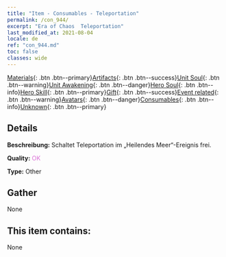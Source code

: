 ```yaml
---
title: "Item - Consumables - Teleportation"
permalink: /con_944/
excerpt: "Era of Chaos  Teleportation"
last_modified_at: 2021-08-04
locale: de
ref: "con_944.md"
toc: false
classes: wide
---
```

 [Materials](/ItemsDE/){: .btn .btn--primary}[Artifacts](/ItemsDE/Artifacts/){: .btn .btn--success}[Unit Soul](/ItemsDE/UnitSoul/){: .btn .btn--warning}[Unit Awakening](/ItemsDE/UnitAwakening/){: .btn .btn--danger}[Hero Soul](/ItemsDE/HeroSoul/){: .btn .btn--info}[Hero Skill](/ItemsDE/HeroSkill/){: .btn .btn--primary}[Gift](/ItemsDE/Gift/){: .btn .btn--success}[Event related](/ItemsDE/Events/){: .btn .btn--warning}[Avatars](/ItemsDE/Avatars/){: .btn .btn--danger}[Consumables](/ItemsDE/Consumables/){: .btn .btn--info}[Unknown](/ItemsDE/Unknown/){: .btn .btn--primary}

## Details
 **Beschreibung:** Schaltet Teleportation im „Heilendes Meer“-Ereignis frei.

 **Quality:** <span style="color: #DA70D6">OK</span>

 **Type:** Other

## Gather

  None

## This item contains:

  None

